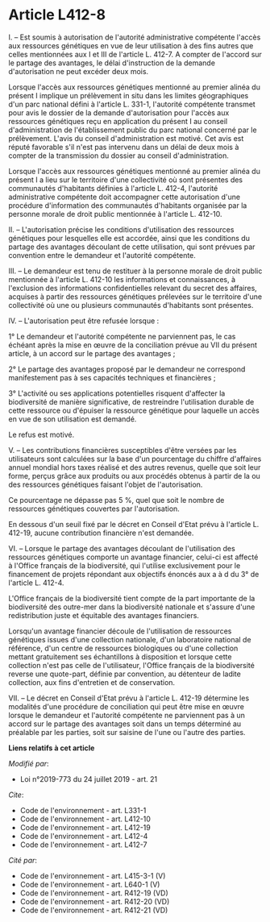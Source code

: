 # Article L412-8

I. – Est soumis à autorisation de l'autorité administrative compétente l'accès aux ressources génétiques en vue de leur
utilisation à des fins autres que celles mentionnées aux I et III de l'article L. 412-7. A compter de l'accord sur le partage
des avantages, le délai d'instruction de la demande d'autorisation ne peut excéder deux mois.

Lorsque l'accès aux ressources génétiques mentionné au premier alinéa du présent I implique un prélèvement in situ dans les
limites géographiques d'un parc national défini à l'article L. 331-1, l'autorité compétente transmet pour avis le dossier de
la demande d'autorisation pour l'accès aux ressources génétiques reçu en application du présent I au conseil d'administration
de l'établissement public du parc national concerné par le prélèvement. L'avis du conseil d'administration est motivé. Cet
avis est réputé favorable s'il n'est pas intervenu dans un délai de deux mois à compter de la transmission du dossier au
conseil d'administration.

Lorsque l'accès aux ressources génétiques mentionné au premier alinéa du présent I a lieu sur le territoire d'une
collectivité où sont présentes des communautés d'habitants définies à l'article L. 412-4, l'autorité administrative
compétente doit accompagner cette autorisation d'une procédure d'information des communautés d'habitants organisée par la
personne morale de droit public mentionnée à l'article L. 412-10.

II. – L'autorisation précise les conditions d'utilisation des ressources génétiques pour lesquelles elle est accordée, ainsi
que les conditions du partage des avantages découlant de cette utilisation, qui sont prévues par convention entre le
demandeur et l'autorité compétente.

III. – Le demandeur est tenu de restituer à la personne morale de droit public mentionnée à l'article L. 412-10 les
informations et connaissances, à l'exclusion des informations confidentielles relevant du secret des affaires, acquises à
partir des ressources génétiques prélevées sur le territoire d'une collectivité où une ou plusieurs communautés d'habitants
sont présentes.

IV. – L'autorisation peut être refusée lorsque :

1° Le demandeur et l'autorité compétente ne parviennent pas, le cas échéant après la mise en œuvre de la conciliation prévue
au VII du présent article, à un accord sur le partage des avantages ;

2° Le partage des avantages proposé par le demandeur ne correspond manifestement pas à ses capacités techniques et
financières ;

3° L'activité ou ses applications potentielles risquent d'affecter la biodiversité de manière significative, de restreindre
l'utilisation durable de cette ressource ou d'épuiser la ressource génétique pour laquelle un accès en vue de son utilisation
est demandé.

Le refus est motivé.

V. – Les contributions financières susceptibles d'être versées par les utilisateurs sont calculées sur la base d'un
pourcentage du chiffre d'affaires annuel mondial hors taxes réalisé et des autres revenus, quelle que soit leur forme, perçus
grâce aux produits ou aux procédés obtenus à partir de la ou des ressources génétiques faisant l'objet de l'autorisation.

Ce pourcentage ne dépasse pas 5 %, quel que soit le nombre de ressources génétiques couvertes par l'autorisation.

En dessous d'un seuil fixé par le décret en Conseil d'Etat prévu à l'article L. 412-19, aucune contribution financière n'est
demandée.

VI. – Lorsque le partage des avantages découlant de l'utilisation des ressources génétiques comporte un avantage financier,
celui-ci est affecté à l'Office français de la biodiversité, qui l'utilise exclusivement pour le financement de projets
répondant aux objectifs énoncés aux a à d du 3° de l'article L. 412-4.

L'Office français de la biodiversité tient compte de la part importante de la biodiversité des outre-mer dans la biodiversité
nationale et s'assure d'une redistribution juste et équitable des avantages financiers.

Lorsqu'un avantage financier découle de l'utilisation de ressources génétiques issues d'une collection nationale, d'un
laboratoire national de référence, d'un centre de ressources biologiques ou d'une collection mettant gratuitement ses
échantillons à disposition et lorsque cette collection n'est pas celle de l'utilisateur, l'Office français de la biodiversité
reverse une quote-part, définie par convention, au détenteur de ladite collection, aux fins d'entretien et de conservation.

VII. – Le décret en Conseil d'Etat prévu à l'article L. 412-19 détermine les modalités d'une procédure de conciliation qui
peut être mise en œuvre lorsque le demandeur et l'autorité compétente ne parviennent pas à un accord sur le partage des
avantages soit dans un temps déterminé au préalable par les parties, soit sur saisine de l'une ou l'autre des parties.

**Liens relatifs à cet article**

_Modifié par_:

  - Loi n°2019-773 du 24 juillet 2019 - art. 21

_Cite_:

  - Code de l'environnement - art. L331-1
  - Code de l'environnement - art. L412-10
  - Code de l'environnement - art. L412-19
  - Code de l'environnement - art. L412-4
  - Code de l'environnement - art. L412-7

_Cité par_:

  - Code de l'environnement - art. L415-3-1 (V)
  - Code de l'environnement - art. L640-1 (V)
  - Code de l'environnement - art. R412-19 (VD)
  - Code de l'environnement - art. R412-20 (VD)
  - Code de l'environnement - art. R412-21 (VD)
